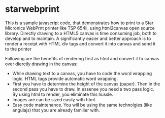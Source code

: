 # starwebprint
This is a sample javascript code, that demonstrates how to print to a Star Micronics WebPrnt printer like TSP 654ii, using html2canvas open source library. Directly drawing to a HTML5 canvas is time consuming job, both to develop and to maintain. A significantly easier and better approach is to render a receipt with HTML div tags and convert it into canvas and send it to the printer

Following are the benefits of rendering first as html and convert it to canvas over dierctly drawing in the canvas:
* While drawing text to a canvas, you have to code the word wrapping logic. HTML tags provide automatic word wrapping.
* First you have to determine the height of the canvas (paper). Then in the second pass you have to draw. In essense you need a two pass logic. By using html to render, you eliminate this hussle.
* Images are can be sized easily with html.
* Easy code maintenance. You will be using the same technolgies (like angulajs) that you are already familier with.
